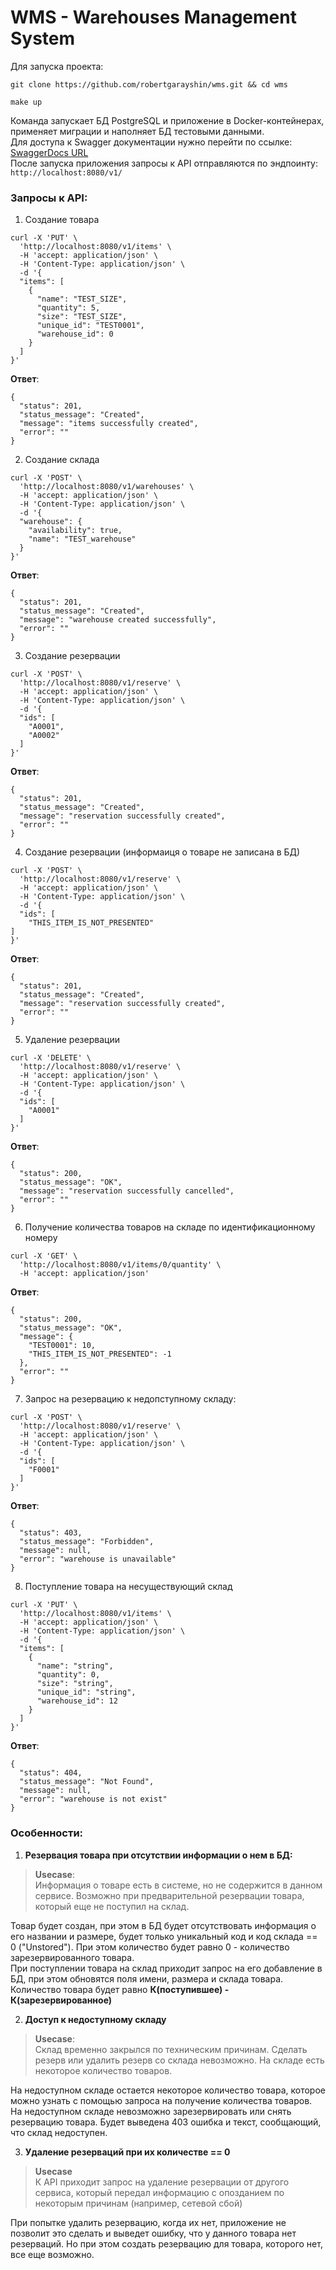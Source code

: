 # WMS - Warehouses Management System

Для запуска проекта:  
```
git clone https://github.com/robertgarayshin/wms.git && cd wms
```
```
make up
```
Команда запускает БД PostgreSQL и приложение в Docker-контейнерах, применяет миграции и наполняет БД тестовыми данными.  
Для доступа к Swagger документации нужно перейти по ссылке:  
[SwaggerDocs URL](http://localhost:8080/swagger/index.html)  
После запуска приложения запросы к API отправляются по эндпоинту:
`http://localhost:8080/v1/`

### Запросы к API:  
1. Создание товара
```
curl -X 'PUT' \
  'http://localhost:8080/v1/items' \
  -H 'accept: application/json' \
  -H 'Content-Type: application/json' \
  -d '{
  "items": [
    {
      "name": "TEST_SIZE",
      "quantity": 5,
      "size": "TEST_SIZE",
      "unique_id": "TEST0001",
      "warehouse_id": 0
    }
  ]
}'
```
**Ответ**: 
```
{
  "status": 201,
  "status_message": "Created",
  "message": "items successfully created",
  "error": ""
}
```  
2. Создание склада
```
curl -X 'POST' \
  'http://localhost:8080/v1/warehouses' \
  -H 'accept: application/json' \
  -H 'Content-Type: application/json' \
  -d '{
  "warehouse": {
    "availability": true,
    "name": "TEST_warehouse"
  }
}'
```  
**Ответ**:
```
{
  "status": 201,
  "status_message": "Created",
  "message": "warehouse created successfully",
  "error": ""
}
```  
3. Создание резервации
```
curl -X 'POST' \
  'http://localhost:8080/v1/reserve' \
  -H 'accept: application/json' \
  -H 'Content-Type: application/json' \
  -d '{
  "ids": [
    "A0001",
    "A0002"
  ]
}'
```  
**Ответ**:
```
{
  "status": 201,
  "status_message": "Created",
  "message": "reservation successfully created",
  "error": ""
}
```  
4. Создание резервации (информаиця о товаре не записана в БД)
```
curl -X 'POST' \
  'http://localhost:8080/v1/reserve' \
  -H 'accept: application/json' \
  -H 'Content-Type: application/json' \
  -d '{
  "ids": [
    "THIS_ITEM_IS_NOT_PRESENTED"  
]
}'
```
**Ответ**:
```
{
  "status": 201,
  "status_message": "Created",
  "message": "reservation successfully created",
  "error": ""
}
```  
5. Удаление резервации
```
curl -X 'DELETE' \
  'http://localhost:8080/v1/reserve' \
  -H 'accept: application/json' \
  -H 'Content-Type: application/json' \
  -d '{
  "ids": [
    "A0001"
  ]
}'
```  
**Ответ**:
```
{
  "status": 200,
  "status_message": "OK",
  "message": "reservation successfully cancelled",
  "error": ""
}
```  
6. Получение количества товаров на складе по идентификационному номеру
```
curl -X 'GET' \
  'http://localhost:8080/v1/items/0/quantity' \
  -H 'accept: application/json'
```
**Ответ**:
```
{
  "status": 200,
  "status_message": "OK",
  "message": {
    "TEST0001": 10,
    "THIS_ITEM_IS_NOT_PRESENTED": -1
  },
  "error": ""
}
```  
7. Запрос на резервацию к недопступному складу:
```
curl -X 'POST' \
  'http://localhost:8080/v1/reserve' \
  -H 'accept: application/json' \
  -H 'Content-Type: application/json' \
  -d '{
  "ids": [
    "F0001"
  ]
}'
```
**Ответ**:
```
{
  "status": 403,
  "status_message": "Forbidden",
  "message": null,
  "error": "warehouse is unavailable"
}
```  
8. Поступление товара на несуществующий склад
```
curl -X 'PUT' \
  'http://localhost:8080/v1/items' \
  -H 'accept: application/json' \
  -H 'Content-Type: application/json' \
  -d '{
  "items": [
    {
      "name": "string",
      "quantity": 0,
      "size": "string",
      "unique_id": "string",
      "warehouse_id": 12
    }
  ]
}'
```
**Ответ**:
```
{
  "status": 404,
  "status_message": "Not Found",
  "message": null,
  "error": "warehouse is not exist"
}
```  

### Особенности:  
1. **Резервация товара при отсутствии информации о нем в БД:**  
> **Usecase**:  
> Информация о товаре есть в системе, но не содержится в данном сервисе.
> Возможно при предварительной резервации товара, который еще не поступил на склад.  

Товар будет создан, при этом в БД будет отсутствовать информация о его названии и размере, будет только уникальный код
и код склада == 0 ("Unstored"). При этом количество будет равно 0 - количество зарезервированного товара.  
При поступлении товара на склад приходит запрос на его добавление в БД, при этом обновятся поля имени, размера и склада товара.  
Количество товара будет равно **К(поступившее) - К(зарезервированное)**    

2. **Доступ к недоступному складу**  
> **Usecase**:  
> Склад временно закрылся по техническим причинам. Сделать резерв или удалить резерв со склада невозможно.
> На складе есть некоторое количество товаров.

На недоступном складе остается некоторое количество товара, которое можно узнать с помощью запроса на получение 
количества товаров.  
На недоступном складе невозможно зарезервировать или снять резервацию товара. Будет выведена 403 ошибка и текст, 
сообщающий, что склад недоступен.    

3. **Удаление резерваций при их количестве == 0**
> **Usecase**  
> К API приходит запрос на удаление резервации от другого сервиса, который передал информацию с опозданием
> по некоторым причинам (например, сетевой сбой)

При попытке удалить резервацию, когда их нет, приложение не позволит это сделать и выведет ошибку, что у данного товара
нет резерваций. Но при этом создать резервацию для товара, которого нет, все еще возможно.
